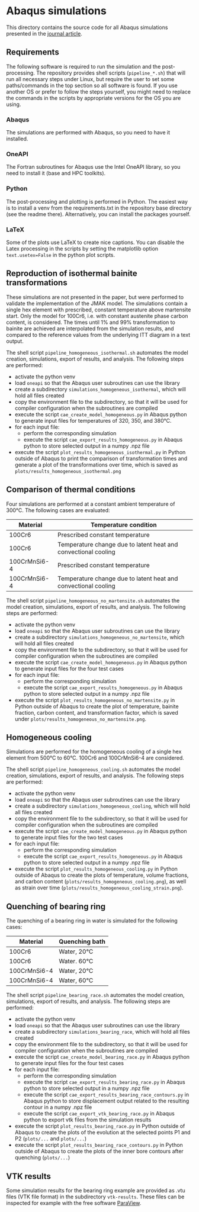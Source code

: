 # Abaqus simulations

This directory contains the source code for all Abaqus simulations presented in the [journal article](https://doi.org/10.1016/j.mechmat.2025.105275).

## Requirements

The following software is required to run the simulation and the post-processing. The repository provides shell scripts (``pipeline_*.sh``) that will run all necessary steps under Linux, but require the user to set some paths/commands in the top section so all software is found. If you use another OS or prefer to follow the steps yourself, you might need to replace the commands in the scripts by appropriate versions for the OS you are using.


### Abaqus

The simulations are performed with Abaqus, so you need to have it installed.

### OneAPI

The Fortran subroutines for Abaqus use the Intel OneAPI library, so you need to install it (base and HPC toolkits).

### Python

The post-processing and plotting is performed in Python. The easiest way is to install a venv from the requirements.txt in the repository base directory (see the readme there). Alternatively, you can install the packages yourself.

### LaTeX

Some of the plots use LaTeX to create nice captions. You can disable the Latex processing in the scripts by setting the matplotlib option ``text.usetex=False`` in the python plot scripts.


## Reproduction of isothermal bainite transformations

These simulations are not presented in the paper, but were performed to validate the implementation of the JMAK model. The simulations contain a single hex element with prescribed, constant temperature above martensite start. Only the model for 100Cr6, i.e. with constant austenite phase carbon content, is considered. The times until 1% and 99% transformation to bainite are achieved are interpolated from the simulation results, and compared to the reference values from the underlying ITT diagram in a text output.

The shell script ``pipeline_homogeneous_isothermal.sh`` automates the model creation, simulations, export of results, and analysis. The following steps are performed:

  - activate the python venv
  - load ``oneapi`` so that the Abaqus user subroutines can use the library
  - create a subdirectory ``simulations_homogeneous_isothermal``, which will hold all files created
  - copy the environment file to the subdirectory, so that it will be used for compiler configuration when the subroutines are compiled
  - execute the script ``cae_create_model_homogeneous.py`` in Abaqus python to generate input files for temperatures of 320, 350, and 380°C.
  - for each input file:
    - perform the corresponding simulation
    - execute the script ``cae_export_results_homogeneous.py`` in Abaqus python to store selected output in a numpy .npz file
  - execute the script ``plot_results_homogeneous_isothermal.py`` in Python outside of Abaqus to print the comparison of transformation times and generate a plot of the transformations over time, which is saved as ``plots/results_homogeneous_isothermal.png``



## Comparison of thermal conditions

Four simulations are performed at a constant ambient temperature of 300°C. The following cases are evaluated:

| Material     | Temperature condition                                          |
|--------------|----------------------------------------------------------------|
| 100Cr6       | Prescribed constant temperature                                |
| 100Cr6       | Temperature change due to latent heat and convectional cooling |
| 100CrMnSi6-4 | Prescribed constant temperature                                |
| 100CrMnSi6-4 | Temperature change due to latent heat and convectional cooling |


The shell script ``pipeline_homogeneous_no_martensite.sh`` automates the model creation, simulations, export of results, and analysis. The following steps are performed:

  - activate the python venv
  - load ``oneapi`` so that the Abaqus user subroutines can use the library
  - create a subdirectory ``simulations_homogeneous_no_martensite``, which will hold all files created
  - copy the environment file to the subdirectory, so that it will be used for compiler configuration when the subroutines are compiled
  - execute the script ``cae_create_model_homogeneous.py`` in Abaqus python to generate input files for the four test cases
  - for each input file:
    - perform the corresponding simulation
    - execute the script ``cae_export_results_homogeneous.py`` in Abaqus python to store selected output in a numpy .npz file
  - execute the script ``plot_results_homogeneous_no_martensite.py`` in Python outside of Abaqus to create the plot of temperature, bainite fraction, carbon content, and transformation factor, which is saved under ``plots/results_homogeneous_no_martensite.png``.


## Homogeneous cooling

Simulations are performed for the homogeneous cooling of a single hex element from 500°C to 60°C. 100Cr6 and 100CrMnSi6-4 are considered.

The shell script ``pipeline_homogeneous_cooling.sh`` automates the model creation, simulations, export of results, and analysis. The following steps are performed:

  - activate the python venv
  - load ``oneapi`` so that the Abaqus user subroutines can use the library
  - create a subdirectory ``simulations_homogeneous_cooling``, which will hold all files created
  - copy the environment file to the subdirectory, so that it will be used for compiler configuration when the subroutines are compiled
  - execute the script ``cae_create_model_homogeneous.py`` in Abaqus python to generate input files for the two test cases
  - for each input file:
    - perform the corresponding simulation
    - execute the script ``cae_export_results_homogeneous.py`` in Abaqus python to store selected output in a numpy .npz file
  - execute the script ``plot_results_homogeneous_cooling.py`` in Python outside of Abaqus to create the plots of temperature, volume fractions, and carbon content (``plots/results_homogeneous_cooling.png``), as well as strain over time (``plots/results_homogeneous_cooling_strain.png``).


## Quenching of bearing ring

The quenching of a bearing ring in water is simulated for the following cases:

| Material     | Quenching bath |
|--------------|----------------|
| 100Cr6       | Water, 20°C    |
| 100Cr6       | Water. 60°C    |
| 100CrMnSi6-4 | Water, 20°C    |
| 100CrMnSi6-4 | Water, 60°C    |

The shell script ``pipeline_bearing_race.sh`` automates the model creation, simulations, export of results, and analysis. The following steps are performed:

  - activate the python venv
  - load ``oneapi`` so that the Abaqus user subroutines can use the library
  - create a subdirectory ``simulations_bearing_race``, which will hold all files created
  - copy the environment file to the subdirectory, so that it will be used for compiler configuration when the subroutines are compiled
  - execute the script ``cae_create_model_bearing_race.py`` in Abaqus python to generate input files for the four test cases
  - for each input file:
    - perform the corresponding simulation
    - execute the script ``cae_export_results_bearing_race.py`` in Abaqus python to store selected output in a numpy .npz file
    - execute the script ``cae_export_results_bearing_race_contours.py`` in Abaqus python to store displacement output related to the resulting contour in a numpy .npz file
    - execute the script ``cae_export_vtk_bearing_race.py`` in Abaqus python to export vtk files from the simulation results
  - execute the script ``plot_results_bearing_race.py`` in Python outside of Abaqus to create the plots of the evolution at the selected points P1 and P2 (``plots/...`` and ``plots/...``)
  - execute the script ``plot_results_bearing_race_contours.py`` in Python outside of Abaqus to create the plots of the inner bore contours after quenching (``plots/...``)


## VTK results

Some simulation results for the bearing ring example are provided as .vtu files (VTK file format) in the subdirectory ``vtk-results``. These files can be inspected for example with the free software [ParaView](https://www.paraview.org).


